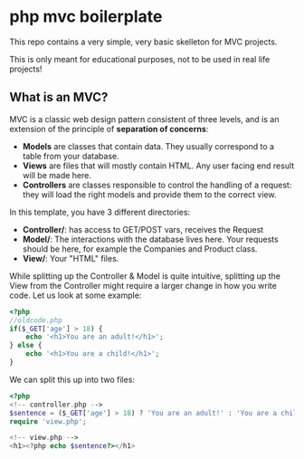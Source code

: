 # php mvc boilerplate
This repo contains a very simple, very basic skelleton for MVC projects.

This is only meant for educational purposes, not to be used in real life projects!

## What is an MVC?

MVC is a classic web design pattern consistent of three levels, and is an extension of the principle of **separation of concerns**:

- **Models** are classes that contain data. They usually correspond to a table from your database.
- **Views** are files that will mostly contain HTML. Any user facing end result will be made here.
- **Controllers** are classes responsible to control the handling of a request: they will load the right models and provide them to the correct view.

In this template, you have 3 different directories:
- **Controller/**: has access to GET/POST vars, receives the Request
- **Model/**: The interactions with the database lives here. Your requests should be here, for example the Companies and Product class.
- **View/**: Your "HTML" files.

While splitting up the Controller & Model is quite intuitive, splitting up the View from the Controller might require a larger change in how you write code. Let us look at some example:

```php
<?php
//oldcode.php
if($_GET['age'] > 18) {
    echo '<h1>You are an adult!</h1>';
} else {
    echo '<h1>You are a child!</h1>';
}
```

We can split this up into two files:
```php
<?php
<!-- controller.php -->
$sentence = ($_GET['age'] > 18) ? 'You are an adult!' : 'You are a child!';
require 'view.php';
```

```php
<!-- view.php -->
<h1><?php echo $sentence?></h1>
```
